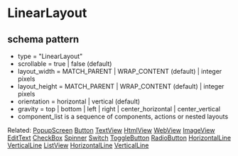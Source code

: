 # LinearLayout
## schema pattern

* type = "LinearLayout"
* scrollable = true | false (default)
* layout_width = MATCH_PARENT | WRAP_CONTENT (default) | integer pixels
* layout_height = MATCH_PARENT | WRAP_CONTENT (default) | integer pixels
* orientation = horizontal | vertical (default)
* gravity = top | bottom | left | right | center_horizontal | center_vertical
* component_list is a sequence of components, actions or nested layouts

Related:
[PopupScreen](PopupScreen.md) 
[Button](Button.md) 
[TextView](TextView.md) 
[HtmlView](HtmlView.md) 
[WebView](WebView.md)
[ImageView](ImageView.md)
[EditText](EditText.md) 
[CheckBox](CheckBox.md) 
[Spinner](Spinner.md)
[Switch](Switch.md) 
[ToggleButton](ToggleButton.md) 
[RadioButton](RadioButton.md) 
[HorizontalLine](HorizontalLine.md) 
[VerticalLine](VerticalLine.md) 
[ListView](ListView.md) 
[HorizontalLine](HorizontalLine.md) 
[VerticalLine](VerticalLine.md) 


